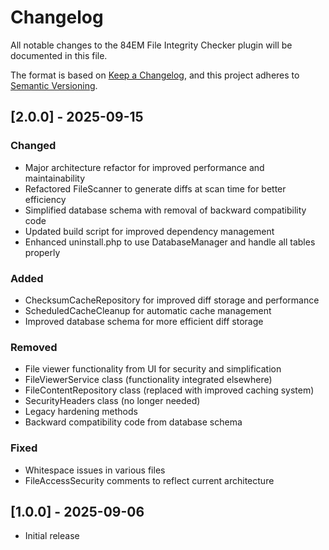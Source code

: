 # Changelog

All notable changes to the 84EM File Integrity Checker plugin will be documented in this file.

The format is based on [Keep a Changelog](https://keepachangelog.com/en/1.0.0/),
and this project adheres to [Semantic Versioning](https://semver.org/spec/v2.0.0.html).

## [2.0.0] - 2025-09-15

### Changed
- Major architecture refactor for improved performance and maintainability
- Refactored FileScanner to generate diffs at scan time for better efficiency
- Simplified database schema with removal of backward compatibility code
- Updated build script for improved dependency management
- Enhanced uninstall.php to use DatabaseManager and handle all tables properly

### Added
- ChecksumCacheRepository for improved diff storage and performance
- ScheduledCacheCleanup for automatic cache management
- Improved database schema for more efficient diff storage

### Removed
- File viewer functionality from UI for security and simplification
- FileViewerService class (functionality integrated elsewhere)
- FileContentRepository class (replaced with improved caching system)
- SecurityHeaders class (no longer needed)
- Legacy hardening methods
- Backward compatibility code from database schema

### Fixed
- Whitespace issues in various files
- FileAccessSecurity comments to reflect current architecture

## [1.0.0] - 2025-09-06
- Initial release